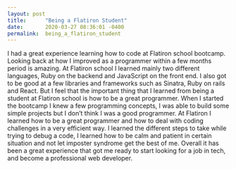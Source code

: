 ```yaml
---
layout: post
title:      "Being a Flatiron Student"
date:       2020-03-27 08:36:01 -0400
permalink:  being_a_flatiron_student
---
```



I had a great experience learning how to code at Flatiron school bootcamp. Looking back at how I improved as a programmer within a few months period is amazing.  At Flatiron school I learned mainly two different languages, Ruby on the backend and JavaScript on the front end. I also got to be good at a few libraries and frameworks such as Sinatra, Ruby on rails and React. But I feel that the important thing that I learned from being a student at Flatiron school is how to be a great programmer. When I started the bootcamp I knew a few programming concepts, I was able to build some simple projects but I don’t think I was a good programmer. At Flatiron I learned how to be a great programmer and how to deal with coding challenges in a very efficient way. I learned the different steps to take while trying to debug a code, I learned how to be calm and patient in certain situation and not let imposter syndrome get the best of me. Overall it has been a great experience that got me ready to start looking for a job in tech, and become a professional web developer.
